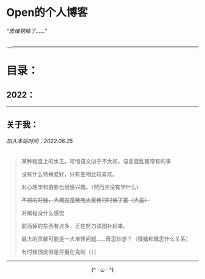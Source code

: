 # Open的个人博客

###### “思维锈掉了……”

<img src="https://i2.imgu.cc/images/2022/06/25/C8FUs.jpg" alt="头像框" style="zoom:25%;float:left; " />

------

# 目录：

## 2022：



------

## 关于我：

###### 加入本站时间：2022.06.25

> 某种程度上的水王。可惜语文似乎不太好，语言混乱是常有的事
>
> 没有什么特殊爱好，只有生物比较喜欢。
>
> 对心理学和摄影也很感兴趣。（然而并没有学什么）
>
> ~~不顺的时候，大概就是紫苑太爱我的时候了罢（大喜）~~
>
> 对编程没什么感觉
>
> 前面掉的东西有点多，正在努力试图补起来。
>
> 最大的贡献可能是一大堆怪问题……奇思妙想？（猜猜和銹思什么关系）
>
> 有时候很皮但是尽量在克制（（（
>



------



<center>(^ · ω · ^)</center>
